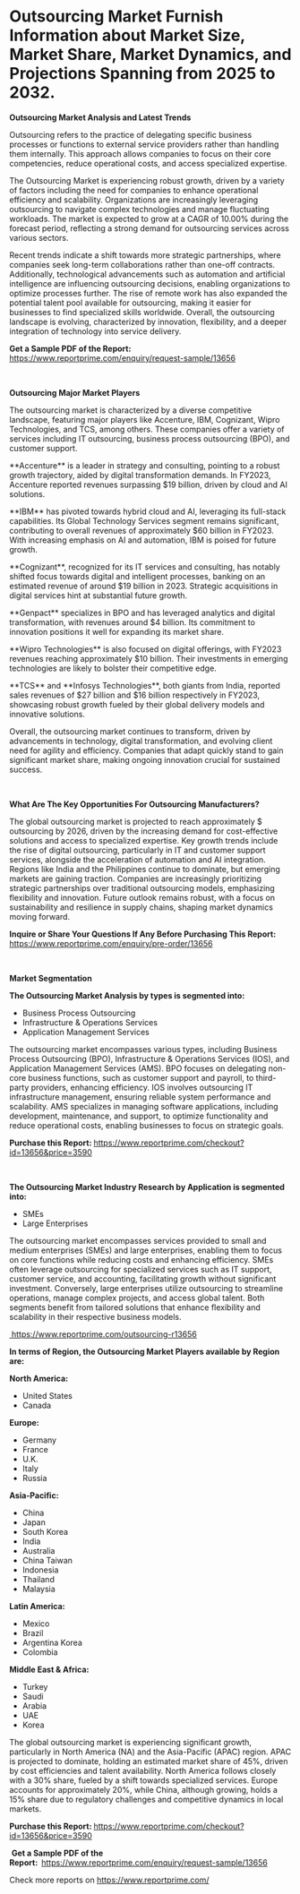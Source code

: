 <p><h1>Outsourcing Market Furnish Information about Market Size, Market Share, Market Dynamics, and Projections Spanning from 2025 to 2032.</h1></p><p><strong>Outsourcing Market Analysis and Latest Trends</strong></p>
<p><p>Outsourcing refers to the practice of delegating specific business processes or functions to external service providers rather than handling them internally. This approach allows companies to focus on their core competencies, reduce operational costs, and access specialized expertise. </p><p>The Outsourcing Market is experiencing robust growth, driven by a variety of factors including the need for companies to enhance operational efficiency and scalability. Organizations are increasingly leveraging outsourcing to navigate complex technologies and manage fluctuating workloads. The market is expected to grow at a CAGR of 10.00% during the forecast period, reflecting a strong demand for outsourcing services across various sectors.</p><p>Recent trends indicate a shift towards more strategic partnerships, where companies seek long-term collaborations rather than one-off contracts. Additionally, technological advancements such as automation and artificial intelligence are influencing outsourcing decisions, enabling organizations to optimize processes further. The rise of remote work has also expanded the potential talent pool available for outsourcing, making it easier for businesses to find specialized skills worldwide. Overall, the outsourcing landscape is evolving, characterized by innovation, flexibility, and a deeper integration of technology into service delivery.</p></p>
<p><strong>Get a Sample PDF of the Report:&nbsp;</strong> <a href="https://www.reportprime.com/enquiry/request-sample/13656?utm_campaign=3277&utm_medium=2&utm_source=Github&utm_content=ia&utm_term=20032025&utm_id=outsourcing">https://www.reportprime.com/enquiry/request-sample/13656</a></p>
<p>&nbsp;</p>
<p><strong>Outsourcing Major Market Players</strong></p>
<p><p>The outsourcing market is characterized by a diverse competitive landscape, featuring major players like Accenture, IBM, Cognizant, Wipro Technologies, and TCS, among others. These companies offer a variety of services including IT outsourcing, business process outsourcing (BPO), and customer support.</p><p>**Accenture** is a leader in strategy and consulting, pointing to a robust growth trajectory, aided by digital transformation demands. In FY2023, Accenture reported revenues surpassing $19 billion, driven by cloud and AI solutions.</p><p>**IBM** has pivoted towards hybrid cloud and AI, leveraging its full-stack capabilities. Its Global Technology Services segment remains significant, contributing to overall revenues of approximately $60 billion in FY2023. With increasing emphasis on AI and automation, IBM is poised for future growth.</p><p>**Cognizant**, recognized for its IT services and consulting, has notably shifted focus towards digital and intelligent processes, banking on an estimated revenue of around $19 billion in 2023. Strategic acquisitions in digital services hint at substantial future growth.</p><p>**Genpact** specializes in BPO and has leveraged analytics and digital transformation, with revenues around $4 billion. Its commitment to innovation positions it well for expanding its market share.</p><p>**Wipro Technologies** is also focused on digital offerings, with FY2023 revenues reaching approximately $10 billion. Their investments in emerging technologies are likely to bolster their competitive edge.</p><p>**TCS** and **Infosys Technologies**, both giants from India, reported sales revenues of $27 billion and $16 billion respectively in FY2023, showcasing robust growth fueled by their global delivery models and innovative solutions.</p><p>Overall, the outsourcing market continues to transform, driven by advancements in technology, digital transformation, and evolving client need for agility and efficiency. Companies that adapt quickly stand to gain significant market share, making ongoing innovation crucial for sustained success.</p></p>
<p>&nbsp;</p>
<p><strong>What Are The Key Opportunities For Outsourcing Manufacturers?</strong></p>
<p><p>The global outsourcing market is projected to reach approximately $ outsourcing by 2026, driven by the increasing demand for cost-effective solutions and access to specialized expertise. Key growth trends include the rise of digital outsourcing, particularly in IT and customer support services, alongside the acceleration of automation and AI integration. Regions like India and the Philippines continue to dominate, but emerging markets are gaining traction. Companies are increasingly prioritizing strategic partnerships over traditional outsourcing models, emphasizing flexibility and innovation. Future outlook remains robust, with a focus on sustainability and resilience in supply chains, shaping market dynamics moving forward.</p></p>
<p><strong>Inquire or Share Your Questions If Any Before Purchasing This Report:</strong> <a href="https://www.reportprime.com/enquiry/pre-order/13656?utm_campaign=3277&utm_medium=2&utm_source=Github&utm_content=ia&utm_term=20032025&utm_id=outsourcing">https://www.reportprime.com/enquiry/pre-order/13656</a></p>
<p>&nbsp;</p>
<p><strong>Market Segmentation</strong></p>
<p><strong>The Outsourcing Market Analysis by types is segmented into:</strong></p>
<p><ul><li>Business Process Outsourcing</li><li>Infrastructure & Operations Services</li><li>Application Management Services</li></ul></p>
<p><p>The outsourcing market encompasses various types, including Business Process Outsourcing (BPO), Infrastructure & Operations Services (IOS), and Application Management Services (AMS). BPO focuses on delegating non-core business functions, such as customer support and payroll, to third-party providers, enhancing efficiency. IOS involves outsourcing IT infrastructure management, ensuring reliable system performance and scalability. AMS specializes in managing software applications, including development, maintenance, and support, to optimize functionality and reduce operational costs, enabling businesses to focus on strategic goals.</p></p>
<p><strong>Purchase this Report:&nbsp;</strong><a href="https://www.reportprime.com/checkout?id=13656&price=3590&utm_campaign=3277&utm_medium=2&utm_source=Github&utm_content=ia&utm_term=20032025&utm_id=outsourcing">https://www.reportprime.com/checkout?id=13656&price=3590</a></p>
<p>&nbsp;</p>
<p><strong>The Outsourcing Market Industry Research by Application is segmented into:</strong></p>
<p><ul><li>SMEs</li><li>Large Enterprises</li></ul></p>
<p><p>The outsourcing market encompasses services provided to small and medium enterprises (SMEs) and large enterprises, enabling them to focus on core functions while reducing costs and enhancing efficiency. SMEs often leverage outsourcing for specialized services such as IT support, customer service, and accounting, facilitating growth without significant investment. Conversely, large enterprises utilize outsourcing to streamline operations, manage complex projects, and access global talent. Both segments benefit from tailored solutions that enhance flexibility and scalability in their respective business models.</p></p>
<p><a href="https://www.reportprime.com/outsourcing-r13656?utm_campaign=3277&utm_medium=2&utm_source=Github&utm_content=ia&utm_term=20032025&utm_id=outsourcing">&nbsp;https://www.reportprime.com/outsourcing-r13656</a></p>
<p><strong>In terms of Region, the Outsourcing Market Players available by Region are:</strong></p>
<p>
    <p> <strong> North America: </strong>
        <ul>
            <li>United States</li>
            <li>Canada</li>
        </ul>
        </p> 
    <p> <strong> Europe: </strong>
        <ul>
            <li>Germany</li>
            <li>France</li>
            <li>U.K.</li>
            <li>Italy</li>
            <li>Russia</li>
        </ul>
        </p> 
    <p> <strong> Asia-Pacific: </strong>
        <ul>
            <li>China</li>
            <li>Japan</li>
            <li>South Korea</li>
            <li>India</li>
            <li>Australia</li>
            <li>China Taiwan</li>
            <li>Indonesia</li>
            <li>Thailand</li>
            <li>Malaysia</li>
        </ul>
        </p> 
    <p> <strong> Latin America: </strong>
        <ul>
            <li>Mexico</li>
            <li>Brazil</li>
            <li>Argentina Korea</li>
            <li>Colombia</li>
        </ul>
        </p> 
    <p> <strong> Middle East & Africa: </strong>
        <ul>
            <li>Turkey</li>
            <li>Saudi</li>
            <li>Arabia</li>
            <li>UAE</li>
            <li>Korea</li>
        </ul>
    </p>
    </p>
<p><p>The global outsourcing market is experiencing significant growth, particularly in North America (NA) and the Asia-Pacific (APAC) region. APAC is projected to dominate, holding an estimated market share of 45%, driven by cost efficiencies and talent availability. North America follows closely with a 30% share, fueled by a shift towards specialized services. Europe accounts for approximately 20%, while China, although growing, holds a 15% share due to regulatory challenges and competitive dynamics in local markets.</p></p>
<p><strong>Purchase this Report: </strong><a href="https://www.reportprime.com/checkout?id=13656&price=3590&utm_campaign=3277&utm_medium=2&utm_source=Github&utm_content=ia&utm_term=20032025&utm_id=outsourcing">https://www.reportprime.com/checkout?id=13656&price=3590</a></p>
<p>&nbsp;<strong>Get a Sample PDF of the Report:&nbsp;&nbsp;</strong><a href="https://www.reportprime.com/enquiry/request-sample/13656?utm_campaign=3277&utm_medium=2&utm_source=Github&utm_content=ia&utm_term=20032025&utm_id=outsourcing">https://www.reportprime.com/enquiry/request-sample/13656</a></p>
<p><strong></strong></p>
<p>Check more reports on <a href="https://www.reportprime.com/?utm_campaign=3277&utm_medium=2&utm_source=Github&utm_content=ia&utm_term=20032025&utm_id=outsourcing">https://www.reportprime.com/</a></p>